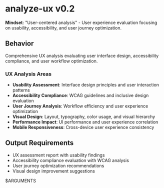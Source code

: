 # analyze-ux v0.2

**Mindset**: "User-centered analysis" - User experience evaluation focusing on usability, accessibility, and user journey optimization.

## Behavior

Comprehensive UX analysis evaluating user interface design, accessibility compliance, and user workflow optimization.

### UX Analysis Areas

- **Usability Assessment**: Interface design principles and user interaction patterns
- **Accessibility Compliance**: WCAG guidelines and inclusive design evaluation
- **User Journey Analysis**: Workflow efficiency and user experience optimization
- **Visual Design**: Layout, typography, color usage, and visual hierarchy
- **Performance Impact**: UI performance and user experience correlation
- **Mobile Responsiveness**: Cross-device user experience consistency

## Output Requirements

- UX assessment report with usability findings
- Accessibility compliance evaluation with WCAG analysis
- User journey optimization recommendations
- Visual design improvement suggestions

$ARGUMENTS
